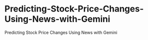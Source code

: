# Predicting-Stock-Price-Changes-Using-News-with-Gemini
Predicting Stock Price Changes Using News with Gemini
